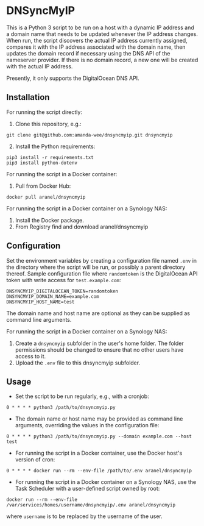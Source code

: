 DNSyncMyIP
==========
This is a Python 3 script to be run on a host with a dynamic IP address and a domain name that needs to be updated whenever the IP address changes. When run, the script discovers the actual IP address currently assigned, compares it with the IP address associated with the domain name, then updates the domain record if necessary using the DNS API of the nameserver provider. If there is no domain record, a new one will be created with the actual IP address.

Presently, it only supports the DigitalOcean DNS API.

Installation
------------
For running the script directly:
1. Clone this repository, e.g.:
```
git clone git@github.com:amanda-wee/dnsyncmyip.git dnsyncmyip
```
2. Install the Python requirements:
```
pip3 install -r requirements.txt
pip3 install python-dotenv
```

For running the script in a Docker container:
1. Pull from Docker Hub:
```
docker pull aranel/dnsyncmyip
```

For running the script in a Docker container on a Synology NAS:
1. Install the Docker package.
2. From Registry find and download aranel/dnsyncmyip

Configuration
-------------
Set the environment variables by creating a configuration file named `.env` in the directory where the script will be run, or possibly a parent directory thereof. Sample configuration file where `randomtoken` is the DigitalOcean API token with write access for `test.example.com`:
```
DNSYNCMYIP_DIGITALOCEAN_TOKEN=randomtoken
DNSYNCMYIP_DOMAIN_NAME=example.com
DNSYNCMYIP_HOST_NAME=test
```
The domain name and host name are optional as they can be supplied as command line arguments.

For running the script in a Docker container on a Synology NAS:
1. Create a `dnsyncmyip` subfolder in the user's home folder. The folder permissions should be changed to ensure that no other users have access to it.
2. Upload the `.env` file to this dnsyncmyip subfolder.

Usage
-----
* Set the script to be run regularly, e.g., with a cronjob:
```
0 * * * * python3 /path/to/dnsyncmyip.py
```
* The domain name or host name may be provided as command line arguments, overriding the values in the configuration file:
```
0 * * * * python3 /path/to/dnsyncmyip.py --domain example.com --host test
```
* For running the script in a Docker container, use the Docker host's version of cron:
```
0 * * * * docker run --rm --env-file /path/to/.env aranel/dnsyncmyip
```
* For running the script in a Docker container on a Synology NAS, use the Task Scheduler with a user-defined script owned by root:
```
docker run --rm --env-file /var/services/homes/username/dnsyncmyip/.env aranel/dnsyncmyip
```
where `username` is to be replaced by the username of the user.
